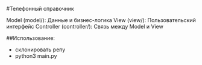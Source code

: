#Телефонный справочник

Model (model/): Данные и бизнес-логика
View (view/): Пользовательский интерфейс
Controller (controller/): Связь между Model и View

##Использование:
- склонировать репу
- python3 main.py
